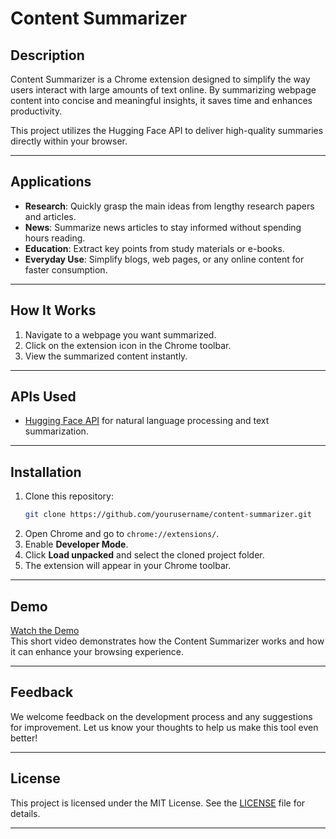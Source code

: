 # **Content Summarizer**

## **Description**  
Content Summarizer is a Chrome extension designed to simplify the way users interact with large amounts of text online. By summarizing webpage content into concise and meaningful insights, it saves time and enhances productivity.

This project utilizes the Hugging Face API to deliver high-quality summaries directly within your browser.

---

## **Applications**  
- **Research**: Quickly grasp the main ideas from lengthy research papers and articles.  
- **News**: Summarize news articles to stay informed without spending hours reading.  
- **Education**: Extract key points from study materials or e-books.  
- **Everyday Use**: Simplify blogs, web pages, or any online content for faster consumption.

---

## **How It Works**  
1. Navigate to a webpage you want summarized.  
2. Click on the extension icon in the Chrome toolbar.  
3. View the summarized content instantly.  

---

## **APIs Used**  
- [Hugging Face API](https://huggingface.co) for natural language processing and text summarization.

---

## **Installation**  
1. Clone this repository:  
   ```bash
   git clone https://github.com/yourusername/content-summarizer.git
   ```  
2. Open Chrome and go to `chrome://extensions/`.  
3. Enable **Developer Mode**.  
4. Click **Load unpacked** and select the cloned project folder.  
5. The extension will appear in your Chrome toolbar.

---

## **Demo**  
[Watch the Demo]()  
This short video demonstrates how the Content Summarizer works and how it can enhance your browsing experience.

---

## **Feedback**  
We welcome feedback on the development process and any suggestions for improvement. Let us know your thoughts to help us make this tool even better!

---

## **License**  
This project is licensed under the MIT License. See the [LICENSE](LICENSE) file for details.

---
